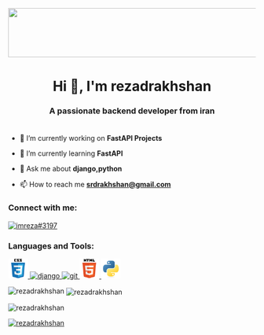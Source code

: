 <img height="100px" width="1100px" src="https://imgs.search.brave.com/4gmO3ufyJrImSPrF5TojvFi7Hyk5UrQtzObyu1JQkKs/rs:fit:860:0:0/g:ce/aHR0cHM6Ly9ibG9n/Lmh1YnNwb3QuY29t/L2hzLWZzL2h1YmZz/LzdhOGY4ZDYzNDAx/MzU2ODEyNGUxMzA3/Mjg4MzRkNDdhLmdp/Zj93aWR0aD0xNTAw/Jm5hbWU9N2E4Zjhk/NjM0MDEzNTY4MTI0/ZTEzMDcyODgzNGQ0/N2EuZ2lm.gif" alt="">

<h1 align="center">Hi 👋, I'm rezadrakhshan</h1>
<h3 align="center">A passionate backend developer from iran</h3>



<img style="margin-top:4%;" align="right" width="500px" src="https://th.bing.com/th/id/OIG.ba_LIDyGhctDufE_rozc?pid=ImgGn" alt="">

- 🔭 I’m currently working on **FastAPI Projects**

- 🌱 I’m currently learning **FastAPI**

- 💬 Ask me about **django,python**

- 📫 How to reach me **srdrakhshan@gmail.com**

<h3 align="left">Connect with me:</h3>
<p align="left">
<a href="https://discord.gg/imreza#3197" target="blank"><img align="center" src="https://raw.githubusercontent.com/rahuldkjain/github-profile-readme-generator/master/src/images/icons/Social/discord.svg" alt="imreza#3197" height="30" width="40" /></a>
</p>

<h3 align="left">Languages and Tools:</h3>
<p align="left"> <a href="https://www.w3schools.com/css/" target="_blank" rel="noreferrer"> <img src="https://raw.githubusercontent.com/devicons/devicon/master/icons/css3/css3-original-wordmark.svg" alt="css3" width="40" height="40"/> </a> <a href="https://www.djangoproject.com/" target="_blank" rel="noreferrer"> <img src="https://cdn.worldvectorlogo.com/logos/django.svg" alt="django" width="40" height="40"/> </a> <a href="https://git-scm.com/" target="_blank" rel="noreferrer"> <img src="https://www.vectorlogo.zone/logos/git-scm/git-scm-icon.svg" alt="git" width="40" height="40"/> </a> <a href="https://www.w3.org/html/" target="_blank" rel="noreferrer"> <img src="https://raw.githubusercontent.com/devicons/devicon/master/icons/html5/html5-original-wordmark.svg" alt="html5" width="40" height="40"/> </a>  </a> <a href="https://www.python.org" target="_blank" rel="noreferrer"> <img src="https://raw.githubusercontent.com/devicons/devicon/master/icons/python/python-original.svg" alt="python" width="40" height="40"/> </a> </p>



<p><img align="left" src="https://github-readme-stats.vercel.app/api/top-langs?username=rezadrakhshan&show_icons=true&locale=en&layout=compact" alt="rezadrakhshan" /></p>

<p>&nbsp;<img align="center" src="https://github-readme-stats.vercel.app/api?username=rezadrakhshan&show_icons=true&locale=en" alt="rezadrakhshan" /></p>

<p><img align="center" src="https://github-readme-streak-stats.herokuapp.com/?user=rezadrakhshan&" alt="rezadrakhshan" /></p>
<p align="left"> <a href="https://github.com/ryo-ma/github-profile-trophy"><img src="https://github-profile-trophy.vercel.app/?username=rezadrakhshan" alt="rezadrakhshan" /></a> </p>
